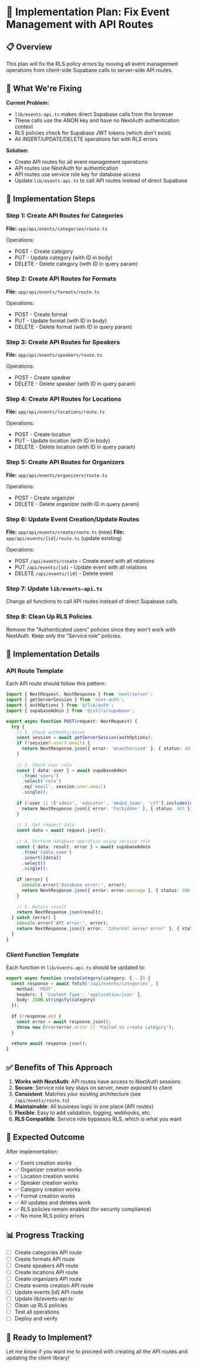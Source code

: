 # 🚀 Implementation Plan: Fix Event Management with API Routes

## 📋 Overview

This plan will fix the RLS policy errors by moving all event management operations from client-side Supabase calls to server-side API routes.

## 🎯 What We're Fixing

**Current Problem:**
- `lib/events-api.ts` makes direct Supabase calls from the browser
- These calls use the ANON key and have no NextAuth authentication context
- RLS policies check for Supabase JWT tokens (which don't exist)
- All INSERT/UPDATE/DELETE operations fail with RLS errors

**Solution:**
- Create API routes for all event management operations
- API routes use NextAuth for authentication
- API routes use service role key for database access
- Update `lib/events-api.ts` to call API routes instead of direct Supabase

## 📝 Implementation Steps

### Step 1: Create API Routes for Categories

**File:** `app/api/events/categories/route.ts`

Operations:
- POST - Create category
- PUT - Update category (with ID in body)
- DELETE - Delete category (with ID in query param)

### Step 2: Create API Routes for Formats

**File:** `app/api/events/formats/route.ts`

Operations:
- POST - Create format
- PUT - Update format (with ID in body)
- DELETE - Delete format (with ID in query param)

### Step 3: Create API Routes for Speakers

**File:** `app/api/events/speakers/route.ts`

Operations:
- POST - Create speaker
- DELETE - Delete speaker (with ID in query param)

### Step 4: Create API Routes for Locations

**File:** `app/api/events/locations/route.ts`

Operations:
- POST - Create location
- PUT - Update location (with ID in body)
- DELETE - Delete location (with ID in query param)

### Step 5: Create API Routes for Organizers

**File:** `app/api/events/organizers/route.ts`

Operations:
- POST - Create organizer
- DELETE - Delete organizer (with ID in query param)

### Step 6: Update Event Creation/Update Routes

**File:** `app/api/events/create/route.ts` (new)
**File:** `app/api/events/[id]/route.ts` (update existing)

Operations:
- POST `/api/events/create` - Create event with all relations
- PUT `/api/events/[id]` - Update event with all relations
- DELETE `/api/events/[id]` - Delete event

### Step 7: Update `lib/events-api.ts`

Change all functions to call API routes instead of direct Supabase calls.

### Step 8: Clean Up RLS Policies

Remove the "Authenticated users" policies since they won't work with NextAuth.
Keep only the "Service role" policies.

## 🔧 Implementation Details

### API Route Template

Each API route should follow this pattern:

```typescript
import { NextRequest, NextResponse } from 'next/server';
import { getServerSession } from 'next-auth';
import { authOptions } from '@/lib/auth';
import { supabaseAdmin } from '@/utils/supabase';

export async function POST(request: NextRequest) {
  try {
    // 1. Check authentication
    const session = await getServerSession(authOptions);
    if (!session?.user?.email) {
      return NextResponse.json({ error: 'Unauthorized' }, { status: 401 });
    }
    
    // 2. Check user role
    const { data: user } = await supabaseAdmin
      .from('users')
      .select('role')
      .eq('email', session.user.email)
      .single();
    
    if (!user || !['admin', 'educator', 'meded_team', 'ctf'].includes(user.role)) {
      return NextResponse.json({ error: 'Forbidden' }, { status: 403 });
    }
    
    // 3. Get request data
    const data = await request.json();
    
    // 4. Perform database operation using service role
    const { data: result, error } = await supabaseAdmin
      .from('table_name')
      .insert([data])
      .select()
      .single();
    
    if (error) {
      console.error('Database error:', error);
      return NextResponse.json({ error: error.message }, { status: 500 });
    }
    
    // 5. Return result
    return NextResponse.json(result);
  } catch (error) {
    console.error('API error:', error);
    return NextResponse.json({ error: 'Internal server error' }, { status: 500 });
  }
}
```

### Client Function Template

Each function in `lib/events-api.ts` should be updated to:

```typescript
export async function createCategory(category: {...}) {
  const response = await fetch('/api/events/categories', {
    method: 'POST',
    headers: { 'Content-Type': 'application/json' },
    body: JSON.stringify(category)
  });
  
  if (!response.ok) {
    const error = await response.json();
    throw new Error(error.error || 'Failed to create category');
  }
  
  return await response.json();
}
```

## ✅ Benefits of This Approach

1. **Works with NextAuth**: API routes have access to NextAuth sessions
2. **Secure**: Service role key stays on server, never exposed to client
3. **Consistent**: Matches your existing architecture (see `/api/events/route.ts`)
4. **Maintainable**: All business logic in one place (API routes)
5. **Flexible**: Easy to add validation, logging, webhooks, etc.
6. **RLS Compatible**: Service role bypasses RLS, which is what you want

## 🎯 Expected Outcome

After implementation:
- ✅ Event creation works
- ✅ Organizer creation works
- ✅ Location creation works
- ✅ Speaker creation works
- ✅ Category creation works
- ✅ Format creation works
- ✅ All updates and deletes work
- ✅ RLS policies remain enabled (for security compliance)
- ✅ No more RLS policy errors

## 📊 Progress Tracking

- [ ] Create categories API route
- [ ] Create formats API route
- [ ] Create speakers API route
- [ ] Create locations API route
- [ ] Create organizers API route
- [ ] Create events creation API route
- [ ] Update events [id] API route
- [ ] Update lib/events-api.ts
- [ ] Clean up RLS policies
- [ ] Test all operations
- [ ] Deploy and verify

## 🚀 Ready to Implement?

Let me know if you want me to proceed with creating all the API routes and updating the client library!






























